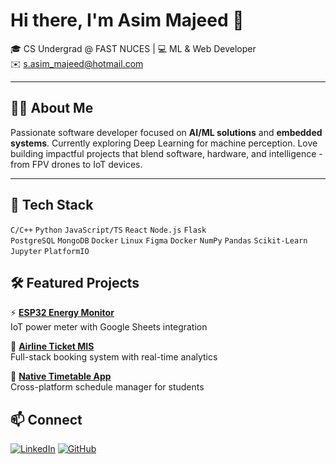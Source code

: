 # Hi there, I'm Asim Majeed 👋

🎓 CS Undergrad @ FAST NUCES | 💻 ML & Web Developer  
✉️ [s.asim_majeed@hotmail.com](mailto:s.asim_majeed@hotmail.com)

---

## 👨‍💻 About Me

Passionate software developer focused on **AI/ML solutions** and **embedded systems**. Currently exploring Deep Learning for machine perception. Love building impactful projects that blend software, hardware, and intelligence - from FPV drones to IoT devices.

---

## 🚀 Tech Stack

`C/C++` `Python` `JavaScript/TS` `React` `Node.js` `Flask`  
`PostgreSQL` `MongoDB` `Docker` `Linux` `Figma` `Docker`
`NumPy` `Pandas` `Scikit-Learn` `Jupyter` `PlatformIO`

## 🛠️ Featured Projects

⚡ **[ESP32 Energy Monitor](https://github.com/asimajeed/ESP32-Energy-Monitor)**  
IoT power meter with Google Sheets integration

🎫 **[Airline Ticket MIS](https://github.com/asimajeed/Turisto-Airline-MIS)**  
Full-stack booking system with real-time analytics

📱 **[Native Timetable App](https://github.com/asimajeed/NativeTimetable)**  
Cross-platform schedule manager for students

## 📫 Connect

[![LinkedIn](https://img.shields.io/badge/LinkedIn-Connect-blue)](https://linkedin.com/in/saiyed-asim-majeed)
[![GitHub](https://img.shields.io/badge/GitHub-Follow-181717)](https://github.com/asimajeed)
